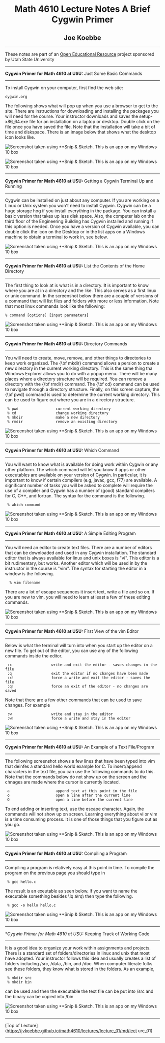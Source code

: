 # <center> Math 4610 Lecture Notes A Brief Cygwin Primer </center>

## <center> Joe Koebbe </center>

<hr>

  These notes are part of an
  [Open Educational Resource](https://www.oer.usu.edu)
  project sponsored by Utah State University

<hr>

**Cygwin Primer for Math 4610 at USU:** Just Some Basic Commands

<hr>

To install Cygwin on your computer, first find the web site:

    cygwin.org

The following shows what will pop up when you use a browser to get to the site.
There are instructions for downloading and installing the packages you will need
for the course. Your instructor downloads and saves the setup-x86_64.exe file
for an installation on a laptop or desktop. Double click on the file once you
have saved the file. Note that the installation will take a bit of time and
diskspace. There is an image below that shows what the desktop icon looks like.

![Screenshot taken using **Snip & Sketch. This is an app on my Windows 10 box](../images/cygwin_00.png)

![Screenshot taken using **Snip & Sketch. This is an app on my Windows 10 box](../images/cygwin_icon.png)

<hr>

**Cygwin Primer for Math 4610 at USU:** Getting a Cygwin Terminal Up and Running

<hr>

Cygwin can be installed on just about any computer. If you are working on a
Linux or Unix system you won't need to install Cygwin. Cygwin can be a huge
storage hog if you install everything in the package. You can install a basic
version that takes up less disk space. Also, the computer lab on the third
floor of the Engineering  Building has Cygwin installed and running if this
option is needed. Once you have a version of Cygwin available, you can double
click the icon on the Desktop or in the list apps on a Windows machine to
obtain a terminal to work in, see below.

![Screenshot taken using **Snip & Sketch. This is an app on my Windows 10 box](../images/cygwin_01.png)

<hr>

**Cygwin Primer for Math 4610 at USU:** List the Contents of the Home Directory 

<hr>

The first thing to look at is what is in a directory. It is important to know
where you are at in a directory and the like. This also serves as a first linux
or unix command. In the screenshot below there are a couple of versions of a
command that will list files and folders with more or less information. Note
that most linux commands look like the following:

    % command [options] [input parameters]

![Screenshot taken using **Snip & Sketch. This is an app on my Windows 10 box](../images/cygwin_02.png)

<hr>

**Cygwin Primer for Math 4610 at USU:** Directory Commands

<hr>

You will need to create, move, remove, and other things to directories to keep
work organized. The {\bf mkdir} command allows a persion to create a new
directory in the current working directory. This is the same thing tha Windows
Explorer allows you to do with a popup menu. There will be many places where
a directory structure will be required. You can remove a directory with the
{\bf rmdir} command. The {\bf cd} command can be used to navigate through a
directory structure. Finally, on this screen capture, the {\bf pwd} command is
used to determine the current working directory. This can be used to figure out
where you are in a directory structure.

     % pwd                 current working directory
     % cd                  change working directory
     % mkdir               make a new directory
     % rmdir               remove an existing directory

![Screenshot taken using **Snip & Sketch. This is an app on my Windows 10 box](../images/cygwin_03.png)

<hr>

**Cygwin Primer for Math 4610 at USU:** Which Command 

<hr>

You will want to know what is available for doing work within Cygwin or any
other platform. The which command will let you know if apps or other executables
are available on your version of Cygwin. In particular, it is important to know
if certain compilers (e.g, javac, gcc, f77) are available. A significant number
of tasks you will be asked to complete will require the use of a compiler and
Cygwin has a number of (good) standard compilers for C, C++, and fortran. The
syntax for the command is the following.

     % which command

![Screenshot taken using **Snip & Sketch. This is an app on my Windows 10 box](../images/cygwin_04.png)

<hr>

**Cygwin Primer for Math 4610 at USU:** A Simple Editing Program 

<hr>

You will need an editor to create text files. There are a number of editors that
can be downloaded and used in any Cygwin installation. The standard editor that
is always available for linux and unix boxes is "vi". This editor is a bit
rudimentary, but works. Another editor which will be used in by the instructor
in the course is "vim". The syntax for starting the editor in a window is the
following.

      % vim filename

There are a lot of escape sequences it insert text, write a file and so on. If
you are new to vim, you will need to learn at least a few of these editing
commands.

![Screenshot taken using **Snip & Sketch. This is an app on my Windows 10 box](../images/cygwin_05.png)

<hr>

**Cygwin Primer for Math 4610 at USU:** First View of the vim Editor 

<hr>

Below is what the terminal will turn into when you start up the editor on a new
file. To get out of the editor, you can use any of the following commands inside
the editor.

     :x                  write and exit the editor - saves changes in the file
     :q                  exit the editor if no changes have been made
     :x!                 force a write and exit the editor - saves the file
     :q!                 force an exit of the editor - no changes are saved

Note that there are a few other commands that can be used to save changes. For
example

     :w                  write and stay in the editor
     :w!                 force a write and stay in the editor

![Screenshot taken using **Snip & Sketch. This is an app on my Windows 10 box](../images/cygwin_06.png)

<hr>

**Cygwin Primer for Math 4610 at USU:** An Example of a Text File/Program 

<hr>

The following screenshot shows a few lines that have been typed into vim that
deinfes a standard hello world example for C. To insert/append characters in the
text file, you can use the following commands to do this. Note that the commands
below do not show up on the screen and the chnages are made where the cursor is
currently located.

     a                     append text at this point in the file
     o                     open a line after the current line
     O                     open a line before the current line

To end adding or inserting text, use the escape character. Again, the commands
will not show up on screen. Learning everything about vi or vim is a time
consuming process. It is one of those things that you figure out as you go.

![Screenshot taken using **Snip & Sketch. This is an app on my Windows 10 box](../images/cygwin_07.png)

<hr>

**Cygwin Primer for Math 4610 at USU:** Compiling a Program

<hr>

Compiling a program is relatively easy at this point in time. To compile the
program on the previous page you should type in

     % gcc hello.c

The result is an exeutable as seen below. If you want to name the executable
something besides \lq a\rq\ then type the following.

     % gcc -o hello hello.c

![Screenshot taken using **Snip & Sketch. This is an app on my Windows 10 box](../images/cygwin_08.png)

<hr>

**Cygwin Primer for Math 4610 at USU:* Keeping Track of Working Code

<hr>

It is a good idea to organize your work within assignments and projects. There
is a standard set of folders/directories in linux and unix that most have
adopted. Your instructor follows this idea and usually creates a list of
folders including /src, /data, /bin, and /doc. When computer literate folks see
these folders, they know what is stored in the folders. As an example,

     % mkdir src
     % mkdir bin

can be used and then the executable the text file can be put into /src and the
binary can be copied into /bin. 

![Screenshot taken using **Snip & Sketch. This is an app on my Windows 10 box](../images/cygwin_09.png)

<hr>

[Top of Lecture](https://jvkoebbe.github.io/math4610/lectures/lecture_01/md/lect
ure_01)

<hr>

